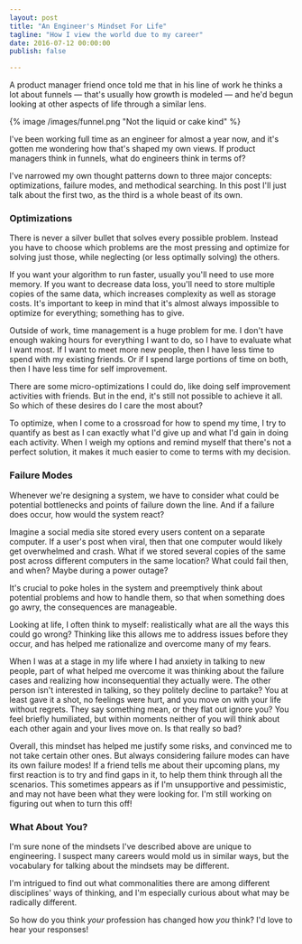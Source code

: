 ```yaml
---
layout: post
title: "An Engineer's Mindset For Life"
tagline: "How I view the world due to my career"
date: 2016-07-12 00:00:00
publish: false

---
```


A product manager friend once told me that in his line of work he thinks a lot 
about funnels &mdash; that's usually how growth is modeled &mdash; and he'd 
begun looking at other aspects of life through a similar lens.

{% image /images/funnel.png "Not the liquid or cake kind" %}

I've been working full time as an engineer for almost a year now, and it's 
gotten me wondering how that's shaped my own views. If product managers think in 
funnels, what do engineers think in terms of?

I've narrowed my own thought patterns down to three major concepts: 
optimizations, failure modes, and methodical searching. In this post I'll just 
talk about the first two, as the third is a whole beast of its own.

### Optimizations

There is never a silver bullet that solves every possible problem. Instead you 
have to choose which problems are the most pressing and optimize for solving 
just those, while neglecting (or less optimally solving) the others.

If you want your algorithm to run faster, usually you'll need to use more 
memory. If you want to decrease data loss, you'll need to store multiple copies 
of the same data, which increases complexity as well as storage costs. It's 
important to keep in mind that it's almost always impossible to optimize for 
everything; something has to give.

Outside of work, time management is a huge problem for me. I don't have enough 
waking hours for everything I want to do, so I have to evaluate what I want 
most. If I want to meet more new people, then I have less time to spend with my 
existing friends. Or if I spend large portions of time on both, then I have less 
time for self improvement.

There are some micro-optimizations I could do, like doing self improvement 
activities with friends. But in the end, it's still not possible to achieve it 
all. So which of these desires do I care the most about?

To optimize, when I come to a crossroad for how to spend my time, I try to 
quantify as best as I can exactly what I'd give up and what I'd gain in doing 
each activity. When I weigh my options and remind myself that there's not a 
perfect solution, it makes it much easier to come to terms with my decision.

### Failure Modes

Whenever we're designing a system, we have to consider what could be potential 
bottlenecks and points of failure down the line. And if a failure does occur, 
how would the system react?

Imagine a social media site stored every users content on a separate computer. 
If a user's post when viral, then that one computer would likely get overwhelmed 
and crash. What if we stored several copies of the same post across different 
computers in the same location? What could fail then, and when? Maybe during a 
power outage?

It's crucial to poke holes in the system and preemptively think about potential 
problems and how to handle them, so that when something does go awry, the 
consequences are manageable.

Looking at life, I often think to myself: realistically what are all the ways 
this could go wrong? Thinking like this allows me to address issues before they 
occur, and has helped me rationalize and overcome many of my fears.

When I was at a stage in my life where I had anxiety in talking to new people, 
part of what helped me overcome it was thinking about the failure cases and 
realizing how inconsequential they actually were. The other person isn't 
interested in talking, so they politely decline to partake? You at least gave it 
a shot, no feelings were hurt, and you move on with your life without regrets. 
They say something mean, or they flat out ignore you? You feel briefly 
humiliated, but within moments neither of you will think about each other again 
and your lives move on.  Is that really so bad?

Overall, this mindset has helped me justify some risks, and convinced me to not 
take certain other ones. But always considering failure modes can have its own 
failure modes! If a friend tells me about their upcoming plans, my first 
reaction is to try and find gaps in it, to help them think through all the 
scenarios. This sometimes appears as if I'm unsupportive and pessimistic, and 
may not have been what they were looking for. I'm still working on figuring out 
when to turn this off!

### What About You?

I'm sure none of the mindsets I've described above are unique to engineering. I 
suspect many careers would mold us in similar ways, but the vocabulary for 
talking about the mindsets may be different.

I'm intrigued to find out what commonalities there are among different 
disciplines' ways of thinking, and I'm especially curious about what may be 
radically different.

So how do you think _your_ profession has changed how _you_ think? I'd love to 
hear your responses!
